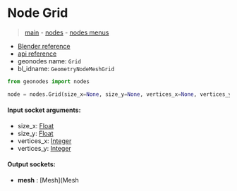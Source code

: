 # Node Grid

> [main](../structure.md) - [nodes](nodes.md) - [nodes menus](nodes_menus.md)

- [Blender reference](https://docs.blender.org/manual/en/latest/modeling/geometry_nodes/mesh_primitives/grid.html)
- [api reference](https://docs.blender.org/api/current/bpy.types.GeometryNodeMeshGrid.html)
- geonodes name: `Grid`
- bl_idname: `GeometryNodeMeshGrid`

```python
from geonodes import nodes

node = nodes.Grid(size_x=None, size_y=None, vertices_x=None, vertices_y=None)
```

#### Input socket arguments:

- size_x: [Float](Float.md)
- size_y: [Float](Float.md)
- vertices_x: [Integer](Integer.md)
- vertices_y: [Integer](Integer.md)

#### Output sockets:

- **mesh** : [Mesh](Mesh

